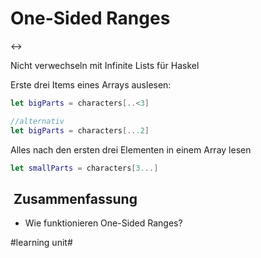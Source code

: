 # One-Sided Ranges
↔️

Nicht verwechseln mit Infinite Lists für Haskel

Erste drei Items eines Arrays auslesen:

```swift
let bigParts = characters[..<3]

//alternativ
let bigParts = characters[...2]
```

Alles nach den ersten drei Elementen in einem Array lesen

```swift
let smallParts = characters[3...]
```

##  Zusammenfassung
- Wie funktionieren One-Sided Ranges?

#learning unit#